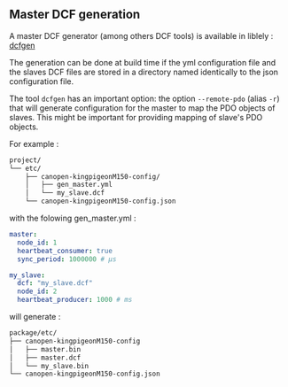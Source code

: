 
## Master DCF generation

A master DCF generator (among others DCF tools) is available in liblely : [dcfgen](https://opensource.lely.com/canopen/docs/dcf-tools/)

The generation can be done at build time if the yml configuration file and the slaves DCF files are stored in a directory named identically to the json configuration file.

The tool `dcfgen` has an important option: the option `--remote-pdo` (alias `-r`) that will generate configuration for the master to map the PDO objects of slaves. This might be important for providing mapping of slave's PDO objects.

For example :

```bash
project/
└── etc/
    ├── canopen-kingpigeonM150-config/
    │   ├── gen_master.yml
    │   └── my_slave.dcf
    └── canopen-kingpigeonM150-config.json
```

with the folowing gen_master.yml :

```yml
master:
  node_id: 1
  heartbeat_consumer: true
  sync_period: 1000000 # µs

my_slave:
  dcf: "my_slave.dcf"
  node_id: 2
  heartbeat_producer: 1000 # ms
```

will generate :

```bash
package/etc/
├── canopen-kingpigeonM150-config
│   ├── master.bin
│   ├── master.dcf
│   └── my_slave.bin
└── canopen-kingpigeonM150-config.json
```


